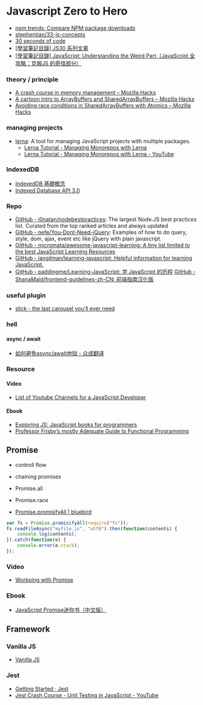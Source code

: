 # Javascript Zero to Hero

* [npm trends: Compare NPM package downloads](https://www.npmtrends.com/)
* [stephentian/33-js-concepts](https://github.com/stephentian/33-js-concepts)
* [30 seconds of code](https://30secondsofcode.org/)
* [[學習筆記目錄] JS30 系列文章](https://pjchender.blogspot.tw/2017/06/js30.html)
* [[學習筆記目錄] JavaScript: Understanding the Weird Part（JavaScript 全攻略：克服JS 的奇怪部分）](https://pjchender.blogspot.tw/2017/06/javascript-understanding-weird-part.html)

### theory / principle
* [A crash course in memory management – Mozilla Hacks](https://hacks.mozilla.org/2017/06/a-crash-course-in-memory-management/)
* [A cartoon intro to ArrayBuffers and SharedArrayBuffers – Mozilla Hacks](https://hacks.mozilla.org/2017/06/a-cartoon-intro-to-arraybuffers-and-sharedarraybuffers/)
* [Avoiding race conditions in SharedArrayBuffers with Atomics – Mozilla Hacks](https://hacks.mozilla.org/2017/06/avoiding-race-conditions-in-sharedarraybuffers-with-atomics/)

### managing projects

* [lerna](https://lernajs.io): A tool for managing JavaScript projects with multiple packages.
    * [Lerna Tutorial -  Managing Monorepos with Lerna](http://opensourceforgeeks.blogspot.com/2018/10/lerna-tutorial-managing-monorepos-with.html)
    * [Lerna Tutorial - Managing Monorepos with Lerna - YouTube](https://www.youtube.com/watch?v=Nn8G91x8tJI)

### IndexedDB

* [IndexedDB 基礎概念](https://developer.mozilla.org/zh-TW/docs/Web/API/IndexedDB_API/Basic_Concepts_Behind_IndexedDB)
* [Indexed Database API 3.0](https://w3c.github.io/IndexedDB/)

### Repo

* [GitHub - i0natan/nodebestpractices](https://github.com/i0natan/nodebestpractices): The largest Node.JS best practices list. Curated from the top ranked articles and always updated
* [GitHub - nefe/You-Dont-Need-jQuery](https://github.com/nefe/You-Dont-Need-jQuery): Examples of how to do query, style, dom, ajax, event etc like jQuery with plain javascript.
* [GitHub - micromata/awesome-javascript-learning: A tiny list limited to the best JavaScript Learning Resources](https://github.com/micromata/awesome-javascript-learning)
* [GitHub - iangilman/learning-javascript: Helpful information for learning JavaScript.](https://github.com/iangilman/learning-javascript)
* [GitHub - paddingme/Learning-JavaScript: 学 JavaScript 的历程](https://github.com/paddingme/Learning-JavaScript)
[GitHub - ShanaMaid/frontend-guidelines-zh-CN: 前端指南汉化版](https://github.com/ShanaMaid/frontend-guidelines-zh-CN)

### useful plugin

* [slick - the last carousel you'll ever need](http://kenwheeler.github.io/slick/)

### hell

#### async / await

* [如何避免async/await地狱 - 众成翻译](https://www.zcfy.cc/article/how-to-escape-async-await-hell)

### Resource

#### Video

* [List of Youtube Channels for a JavaScript Developer](https://vladimirponomarev.com/blog/youtube-channels-for-a-javascript-developer)

#### Ebook

* [Exploring JS: JavaScript books for programmers](http://exploringjs.com/)
* [Professor Frisby’s mostly Adequate Guide to Functional Programming](https://jigsawye.gitbooks.io/mostly-adequate-guide/content/)

## Promise

* controll flow
* chaining promises
* Promise.all
* Promise.race

* [Promise.promisifyAll | bluebird](http://bluebirdjs.com/docs/api/promise.promisifyall.html)

```js
var fs = Promise.promisifyAll(require("fs"));
fs.readFileAsync("myfile.js", "utf8").then(function(contents) {
    console.log(contents);
}).catch(function(e) {
    console.error(e.stack);
});
```

### Video

* [Workping with Promise](https://www.youtube.com/watch?v=CqTGssuLftE)

### Ebook

* [JavaScript Promise迷你书（中文版）](http://liubin.org/promises-book/)

## Framework

### Vanilla JS

* [Vanilla JS](http://vanilla-js.com/)

### Jest
* [Getting Started · Jest](https://jestjs.io/docs/en/getting-started)
* [Jest Crash Course - Unit Testing in JavaScript - YouTube](https://www.youtube.com/watch?v=7r4xVDI2vho)
